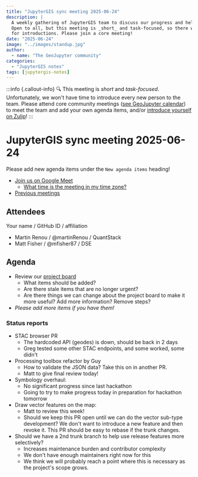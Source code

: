 ```yaml
---
title: "JupyterGIS sync meeting 2025-06-24"
description: |
  A weekly gathering of JupyterGIS team to discuss our progress and help each other out.
  Open to all, but this meeting is _short_ and task-focused, so there will not be time
  for introductions. Please join a core meeting!
date: "2025-06-24"
image: "../images/standup.jpg"
author:
  - name: "The GeoJupyter community"
categories:
  - "JupyterGIS notes"
tags: [jupytergis-notes]
---
```


:::info {.callout-info}
:mag: This meeting is _short_ and _task-focused_. Unfortunately, we won't have time to
introduce every new person to the team. Please attend core community meetings ([see
GeoJupyter calendar](https://geojupyter.org/calendar)) to meet the team and add your own
agenda items, and/or
[introduce yourself on Zulip](https://jupyter.zulipchat.com/#narrow/channel/471314-geojupyter/topic/Welcome)!
:::

# JupyterGIS sync meeting 2025-06-24

Please add new agenda items under the `New agenda items` heading!

- [Join us on Google Meet](https://meet.google.com/zhk-vygf-gke)
  - [What time is the meeting in my time zone?](https://dateful.com/convert/utc?t=4pm)
- [Previous meetings](https://geojupyter.org/blog/#category=JupyterGIS%20notes)


## Attendees

Your name / GitHub ID / affiliation

* Martin Renou / @martinRenou / QuantStack
* Matt Fisher / @mfisher87 / DSE


## Agenda

* Review our [project board](https://github.com/orgs/geojupyter/projects/2)
  * What items should be added?
  * Are there stale items that are no longer urgent?
  * Are there things we can change about the project board to make it more useful? Add
    more information? Remove steps?
* _Please add more items if you have them!_


### Status reports

* STAC browser PR
    * The hardcoded API (geodes) is down, should be back in 2 days
    * Greg tested some other STAC endpoints, and some worked, some didn't
* Processing toolbox refactor by Guy
    * How to validate the JSON data? Take this on in another PR.
    * Matt to give final review today!
* Symbology overhaul:
    * No significant progress since last hackathon
    * Going to try to make progress today in preparation for hackathon tomorrow
* Draw vector features on the map:
    * Matt to review this week!
    * Should we keep this PR open until we can do the vector sub-type development? We don't want to introduce a new feature and then revoke it. This PR should be easy to rebase if the trunk changes.
* Should we have a 2nd trunk branch to help use release features more selectively?
    * Increases maintenance burden and contributor complexity
    * We don't have enough maintainers right now for this
    * We think we will probably reach a point where this is necessary as the project's scope grows.
